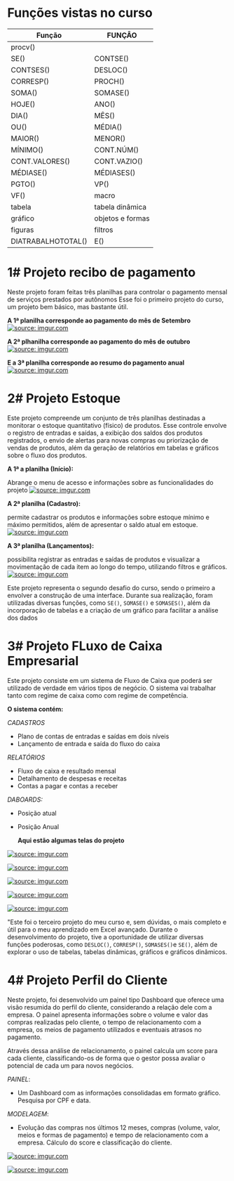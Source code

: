 
# Funções vistas no curso
|Função|FUNÇÂO |
|-----|-----|
|procv() ||
|SE() | CONTSE()|
|CONTSES() |   DESLOC()|
|CORRESP()  |  PROCH()|
|SOMA()   |    SOMASE()|
|HOJE()   |    ANO()|
|DIA()     |   MÊS()|
|OU()       |  MÉDIA()|
|MAIOR()   |   MENOR()|
|MÍNIMO()   |  CONT.NÚM()|
|CONT.VALORES() |  CONT.VAZIO()|
|MÉDIASE()     |  MÉDIASES()|
|PGTO()       |   VP()|
|VF()         |   macro|
|tabela      |    tabela dinâmica|
|gráfico      |   objetos  e formas|
|figuras      |   filtros|
|DIATRABALHOTOTAL()   |  E()|



# 1# Projeto recibo de pagamento
Neste projeto foram feitas três planilhas para controlar o pagamento mensal de serviços prestados por autônomos
Esse foi o primeiro projeto do curso, um projeto bem básico, mas bastante útil.

**A 1ª planilha corresponde ao pagamento do mês de Setembro**
<a href="https://imgur.com/tyPe3Wi"><img src="https://i.imgur.com/tyPe3Wi.png" title="source: imgur.com" /></a>

**A 2ª plhanilha corresponde ao pagamento do  mês de outubro** 
<a href="https://imgur.com/vP0VJTC"><img src="https://i.imgur.com/vP0VJTC.png" title="source: imgur.com" /></a>

**E a 3ª planilha corresponde ao resumo do pagamento anual**
<a href="https://imgur.com/y7WLgUx"><img src="https://i.imgur.com/y7WLgUx.png" title="source: imgur.com" /></a>

# 2# Projeto Estoque
Este projeto compreende um conjunto de três planilhas destinadas a monitorar o estoque quantitativo (físico) de produtos. Esse controle envolve o registro de entradas e saídas, a exibição dos saldos dos produtos registrados, o envio de alertas para novas compras ou priorização de vendas de produtos, além da geração de relatórios em tabelas e gráficos sobre o fluxo dos produtos.

**A 1ª a planilha (Início):**
 
 Abrange o menu de acesso e informações sobre as funcionalidades do projeto
 <a href="https://imgur.com/YmDuNTi"><img src="https://i.imgur.com/YmDuNTi.png" title="source: imgur.com" /></a>

 **A 2ª planilha (Cadastro):**
 
 permite cadastrar os produtos e informações sobre estoque mínimo e máximo permitidos, além de apresentar o saldo atual em estoque. 
 <a href="https://imgur.com/idC5EAY"><img src="https://i.imgur.com/idC5EAY.png" title="source: imgur.com" /></a>

 **A 3ª planilha (Lançamentos):**

 possibilita registrar as entradas e saídas de produtos e visualizar a movimentação de cada item ao longo do tempo, utilizando filtros e gráficos.
 <a href="https://imgur.com/1nqzUkR"><img src="https://i.imgur.com/1nqzUkR.png" title="source: imgur.com" /></a>


Este projeto representa o segundo desafio do curso, sendo o primeiro a envolver a construção de uma interface. Durante sua realização, foram utilizadas diversas funções, como `SE()`, `SOMASE()` e `SOMASES()`, além da incorporação de tabelas e a criação de um gráfico para facilitar a análise dos dados

# 3# Projeto FLuxo de Caixa Empresarial
Este projeto consiste em um sistema de Fluxo de Caixa que poderá ser utilizado de verdade em vários tipos de
negócio. O sistema vai trabalhar tanto com regime de caixa como com regime de competência.

**O sistema contém:**

*CADASTROS*
- Plano de contas de entradas e saídas em dois níveis
- Lançamento de entrada e saída do fluxo do caixa

*RELATÓRIOS* 
- Fluxo de caixa e resultado mensal
- Detalhamento de despesas e receitas
- Contas a pagar e contas a receber

*DABOARDS:*
- Posição atual
- Posição Anual

  **Aqui estão algumas telas do projeto**

<a href="https://imgur.com/SM4El1o"><img src="https://i.imgur.com/SM4El1o.png" title="source: imgur.com" /></a>

<a href="https://imgur.com/k7eJVxU"><img src="https://i.imgur.com/k7eJVxU.png" title="source: imgur.com" /></a>

<a href="https://imgur.com/injRcSz"><img src="https://i.imgur.com/injRcSz.png" title="source: imgur.com" /></a>

<a href="https://imgur.com/RTWZ1Hh"><img src="https://i.imgur.com/RTWZ1Hh.png" title="source: imgur.com" /></a>

<a href="https://imgur.com/FrneHN1"><img src="https://i.imgur.com/FrneHN1.png" title="source: imgur.com" /></a>

"Este foi o terceiro projeto do meu curso e, sem dúvidas, o mais completo e útil para o meu aprendizado em Excel avançado. Durante o desenvolvimento do projeto, tive a oportunidade de utilizar diversas funções poderosas, como `DESLOC()`, `CORRESP()`, `SOMASES()`e `SE()`, além de explorar o uso de tabelas, tabelas dinâmicas, gráficos e gráficos dinâmicos.

# 4# Projeto Perfil do Cliente

Neste projeto, foi desenvolvido um painel tipo Dashboard que oferece uma visão resumida do perfil do cliente, considerando a relação dele com a empresa. O painel apresenta informações sobre o volume e valor das compras realizadas pelo cliente, o tempo de relacionamento com a empresa, os meios de pagamento utilizados e eventuais atrasos no pagamento.

Através dessa análise de relacionamento, o painel calcula um score para cada cliente, classificando-os de forma que o gestor possa avaliar o potencial de cada um para novos negócios.

*PAINEL*:

 - Um Dashboard com as informações consolidadas em formato gráfico.
Pesquisa por CPF e data.

*MODELAGEM*:

- Evolução das compras nos últimos 12 meses, compras (volume, valor, meios e formas de pagamento) e tempo de relacionamento com a empresa.
Cálculo do score e classificação do cliente.


<a href="https://imgur.com/ju5InDt"><img src="https://i.imgur.com/ju5InDt.png" title="source: imgur.com" /></a>

<a href="https://imgur.com/DxI8tos"><img src="https://i.imgur.com/DxI8tos.png" title="source: imgur.com" /></a>
 
